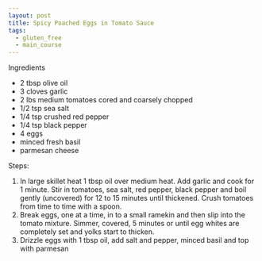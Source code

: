 ```yaml
---
layout: post
title: Spicy Poached Eggs in Tomato Sauce
tags:
  - gluten_free
  - main_course
---
```


Ingredients
* 2 tbsp olive oil
* 3 cloves garlic
* 2 lbs medium tomatoes cored and coarsely chopped
* 1/2 tsp sea salt
* 1/4 tsp crushed red pepper
* 1/4 tsp black pepper
* 4 eggs
* minced fresh basil
* parmesan cheese

Steps:

1.  In large skillet heat 1 tbsp oil over medium heat.  Add garlic and cook for 1 minute.  Stir in tomatoes, sea salt, red pepper, black pepper and boil gently (uncovered) for 12 to 15 minutes until thickened.  Crush tomatoes from time to time with a spoon.
2.  Break eggs, one at a time, in to a small ramekin and then slip into the tomato mixture.  Simmer, covered, 5 minutes or until egg whites are completely set and yolks start to thicken.
3.  Drizzle eggs with 1 tbsp oil, add salt and pepper, minced basil and top with parmesan



